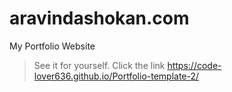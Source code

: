 # aravindashokan.com
My Portfolio Website
>See it for yourself. Click the link https://code-lover636.github.io/Portfolio-template-2/
